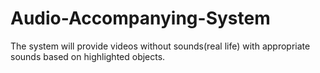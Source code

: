 # Audio-Accompanying-System
The system will provide videos without sounds(real life) with appropriate sounds based on highlighted objects.
